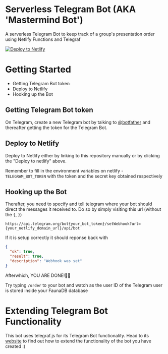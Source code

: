 # Serverless Telegram Bot (AKA 'Mastermind Bot')

A serverless Telegram Bot to keep track of a group's presentation order using Netlify Functions and Telegraf

[![Deploy to Netlify](https://www.netlify.com/img/deploy/button.svg)](https://app.netlify.com/start/deploy?repository=https://github.com/akinhwan/mastermindmv_bot)

# Getting Started

* Getting Telegram Bot token
* Deploy to Netlify
* Hooking up the Bot

## Getting Telegram Bot token
On Telegram, create a new Telegram bot by talking to [@botfather](https://telegram.me/botfather) and thereafter getting the token for the Telegram Bot.

## Deploy to Netlify

Deploy to Netlify either by linking to this repository manually or by clicking the "Deploy to netlify" above.

Remember to fill in the environment variables on netlify - ```TELEGRAM_BOT_TOKEN``` with the token and the secret key obtained respectively

## Hooking up the Bot

Therafter, you need to specify and tell telegram where your bot should direct the messages it received to. Do so by simply visiting this url (without the ```{```, ```}```)

```
https://api.telegram.org/bot{your_bot_token}/setWebhook?url={your_netlify_domain_url}/api/bot
```

If it is setup correctly it should reponse back with

```json
{
  "ok": true,
  "result": true,
  "description": "Webhook was set"
}
```

Afterwhich, YOU ARE DONE!🎉🎉

Try typing ```/order``` to your bot and watch as the user ID of the Telegram user is stored inside your FaunaDB database

# Extending Telegram Bot Functionality

This bot uses telegraf.js for its Telegram Bot functionality. Head to its [website](https://telegraf.js.org/#/) to find out how to extend the functionality of the bot you have created :)

